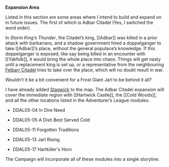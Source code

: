 **Expansion Area**

Listed in this section are some areas where I intend to build and expand on in future issues. The first of which is Adbar Citadel (Yes, I switched the word order).

In *Storm King’s Thunder*, the Citadel’s king, [[Adbar]] was killed in a prior attack with barbarians, and a shadow government hired a doppelganger to take [[Adbar]]’s place, without the general populace’s knowledge. If this doppelganger is exposed, like say being killed in an encounter with [[Yakfolk]], it would bring the whole place into chaos. Things will get nasty until a replacement king is set up, or a representative from the neighbouring [Felbarr Citadel](Felbarr%20Citadel.md) tries to take over the place, which will no doubt result in war.

Wouldn’t it be a bit convenient for a Frost Giant Jarl to be behind it all?

I have already added [Stagwick](Stagwick.md) to the map. The Adbar Citadel expansion will cover the immediate region with [[Hartwick Castle]], the [[Cold Woods]], and all the other locations listed in the Adventurer’s League modules:

-   DDAL05-04 In Dire Need

-   DDAL05-05 A Dish Best Served Cold

-   DDAL05-11 Forgotten Traditions

-   DDAL05-13 Jarl Rising

-   DDAL05-17 Hartkiller's Horn

The Campaign will incorporate all of these modules into a single storyline.

